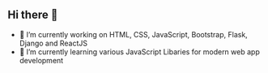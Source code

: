 ## Hi there 👋

<!--
**bhumika-panwar/bhumika-panwar** is a ✨ _special_ ✨ repository because its `README.md` (this file) appears on your GitHub profile.

Here are some ideas to get you started:
-->
- 🔭 I’m currently working on HTML, CSS, JavaScript, Bootstrap, Flask, Django and ReactJS
- 🌱 I’m currently learning various JavaScript Libaries for modern web app development

